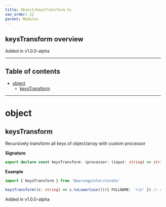 ```yaml
---
title: Object/keysTransform.ts
nav_order: 22
parent: Modules
---
```


## keysTransform overview

Added in v1.0.0-alpha

---

<h2 class="text-delta">Table of contents</h2>

- [object](#object)
  - [keysTransform](#keystransform)

---

# object

## keysTransform

Recursively transform all keys of object/array with custom processor

**Signature**

```ts
export declare const keysTransform: (processor: (input: string) => string) => (input: any) => any
```

**Example**

```ts
import { keysTransform } from '@warungpintar/ninshu'

keysTransform((s: string) => s.toLowerCase())({ FULLNAME: 'rin' }) // output: {fullname: 'rin'}
```

Added in v1.0.0-alpha
